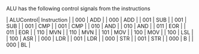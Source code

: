 ALU has the following control signals from the instructions

| ALUControl| Instruction |
|    000    |     ADD     |
|    000    |     ADD     |
|    001    |     SUB     |
|    001    |     SUB     |
|    001    |     CMP     |
|    001    |     CMP     |
|    010    |     AND     |
|    010    |     AND     |
|    011    |     EOR     |
|    011    |     EOR     |
|    110    |     MVN     |
|    110    |     MVN     |
|    101    |     MOV     |
|    100    |     MOV     |
|    100    |     LSL     |
|    100    |     ASR     |
|    000    |     LDR     |
|    001    |     LDR     |
|    000    |     STR     |
|    001    |     STR     |
|    000    |      B      |
|    000    |      BL     |



